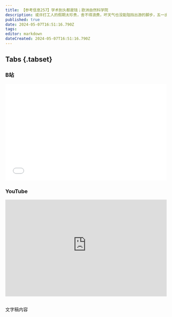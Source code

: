 ```yaml
---
title: 【参考信息257】学术到头都是钱；欧洲自然科学院
description: 或许打工人的假期太珍贵，舍不得浪费，坏天气也没能阻挡出游的脚步，五一出游人数和消费再创新高，但人均低于疫情前。旅游下沉明显，最火的除了几个一二线城市，一些县域成了热门。学术到头都是钱，赵鼎新介绍浙大社会学系改革的许多经验和教训，被“赶出实验室”的病毒学家张永振讲述与单位的矛盾。最近欧洲自然科学院院士头衔井喷，这个机构确实有几分蹊跷。中国四代科学家致力于鳗鱼人工繁育，但投入不如，和日本差距三十年。
published: true
date: 2024-05-07T16:51:16.790Z
tags: 
editor: markdown
dateCreated: 2024-05-07T16:51:16.790Z
---
```


## Tabs {.tabset}
### B站
<div style="position: relative; padding: 30% 45%;">
<iframe style="position: absolute; width: 100%; height: 100%; left: 0; top: 0;" src="//player.bilibili.com/player.html?&bvid=BV1Qb42187wk&page=1&as_wide=1&high_quality=1&danmaku=1&autoplay=0" scrolling="no" border="0" frameborder="no" framespacing="0" allowfullscreen="true"></iframe>
</div>

### YouTube
<div style="position: relative; padding: 30% 45%;">
<iframe style="position: absolute; top: 0; left: 0; width: 100%; height: 100%;" src="https://www.youtube-nocookie.com/embed/YouTubeVID" title="YouTube video player" frameborder="0" allow="accelerometer; autoplay; clipboard-write; encrypted-media; gyroscope; picture-in-picture" allowfullscreen></iframe>
</div>

## 

文字稿内容
